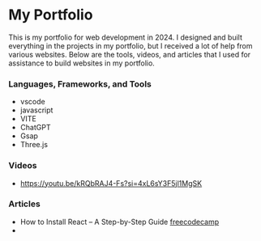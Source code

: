 # My Portfolio

This is my portfolio for web development in 2024. I designed and built everything in the projects in my portfolio, but I received a lot of help from various websites. Below are the tools, videos, and articles that I used for assistance to build websites in my portfolio.

### Languages, Frameworks, and Tools

- vscode
- javascript
- VITE
- ChatGPT
- Gsap
- Three.js

### Videos

- https://youtu.be/kRQbRAJ4-Fs?si=4xL6sY3F5jl1MgSK

### Articles

- How to Install React – A Step-by-Step Guide [freecodecamp](https://www.freecodecamp.org/news/how-to-install-react-a-step-by-step-guide/)
-
